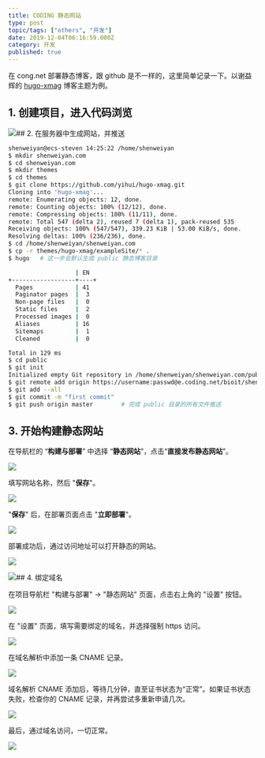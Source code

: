 ```yaml
---
title: CODING 静态网站
type: post
topic/tags: ["others", "开发"]
date: 2019-12-04T06:16:59.000Z
category: 开发
published: true
---
```


在 cong.net 部署静态博客，跟 github 是不一样的，这里简单记录一下。以谢益辉的 [hugo-xmag](https://github.com/yihui/hugo-xmag) 博客主题为例。


## 1. 创建项目，进入代码浏览
![](https://qiniu.bioinit.com/yuque/0/2019/png/126032/1575440647377-1c547ee2-4757-4339-9781-cb15263cdea6.png#align=left&display=inline&height=680&name=image.png&originHeight=680&originWidth=644&size=96913&status=done&style=none&width=644)## 2. 在服务器中生成网站，并推送

```bash
shenweiyan@ecs-steven 14:25:22 /home/shenweiyan
$ mkdir shenweiyan.com
$ cd shenweiyan.com
$ mkdir themes
$ cd themes
$ git clone https://github.com/yihui/hugo-xmag.git
Cloning into 'hugo-xmag'...
remote: Enumerating objects: 12, done.
remote: Counting objects: 100% (12/12), done.
remote: Compressing objects: 100% (11/11), done.
remote: Total 547 (delta 2), reused 7 (delta 1), pack-reused 535
Receiving objects: 100% (547/547), 339.23 KiB | 53.00 KiB/s, done.
Resolving deltas: 100% (236/236), done.
$ cd /home/shenweiyan/shenweiyan.com
$ cp -r themes/hugo-xmag/exampleSite/* .
$ hugo   # 这一步会默认生成 public 静态博客目录

                   | EN
+------------------+----+
  Pages            | 41
  Paginator pages  |  3
  Non-page files   |  0
  Static files     |  2
  Processed images |  0
  Aliases          | 16
  Sitemaps         |  1
  Cleaned          |  0

Total in 129 ms
$ cd public
$ git init
Initialized empty Git repository in /home/shenweiyan/shenweiyan.com/public/.git/
$ git remote add origin https://username:passwd@e.coding.net/bioit/shenweiyan.com.git
$ git add --all
$ git commit -m "first commit"
$ git push origin master        # 完成 public 目录的所有文件推送
```


## 3. 开始构建静态网站

在导航栏的 “**构建与部署**” 中选择 “**静态网站**”，点击“**直接发布静态网站**”。

![](https://qiniu.bioinit.com/yuque/0/2019/png/126032/1575441226502-a901a77e-cbd1-4411-995e-4ee7797fdb5a.png#align=left&display=inline&height=680&name=image.png&originHeight=680&originWidth=1020&size=131262&status=done&style=none&width=1020)

填写网站名称，然后 "**保存**"。

![](https://qiniu.bioinit.com/yuque/0/2019/png/126032/1575441406356-59268eb4-5a9e-4730-8d3c-f47ef4e3139c.png#align=left&display=inline&height=680&name=image.png&originHeight=680&originWidth=1020&size=103511&status=done&style=none&width=1020)

"**保存**" 后，在部署页面点击 "**立即部署**"。

![](https://qiniu.bioinit.com/yuque/0/2019/png/126032/1575441668729-d77691e2-1b21-4f14-8754-6f1f5f09378d.png#align=left&display=inline&height=680&name=image.png&originHeight=680&originWidth=1020&size=113449&status=done&style=none&width=1020)

部署成功后，通过访问地址可以打开静态的网站。

![](https://qiniu.bioinit.com/yuque/0/2019/png/126032/1575441748045-41ec5429-1705-40eb-ad10-d5f3a49e4488.png#align=left&display=inline&height=680&name=image.png&originHeight=680&originWidth=1020&size=102889&status=done&style=none&width=1020)

![](https://qiniu.bioinit.com/yuque/0/2019/png/126032/1575441846673-27751544-6bdc-4baf-a7d3-bcd7ff057312.png#align=left&display=inline&height=693&name=image.png&originHeight=693&originWidth=1020&size=204624&status=done&style=none&width=1020)## 4. 绑定域名

在项目导航栏 "构建与部署" → "静态网站" 页面，点击右上角的 "设置" 按钮。

![](https://qiniu.bioinit.com/yuque/0/2019/png/126032/1575441961453-8aea90a3-ea88-4e85-b2dc-4bbfca51f184.png#align=left&display=inline&height=693&name=image.png&originHeight=693&originWidth=1020&size=97335&status=done&style=none&width=1020)

在 "设置" 页面，填写需要绑定的域名，并选择强制 https 访问。

![](https://qiniu.bioinit.com/yuque/0/2019/png/126032/1575442149333-7b6fed1e-c879-401c-8875-d40572a52f26.png#align=left&display=inline&height=693&name=image.png&originHeight=693&originWidth=1020&size=122835&status=done&style=none&width=1020)

在域名解析中添加一条 CNAME 记录。

![](https://qiniu.bioinit.com/yuque/0/2019/png/126032/1575442326430-129f4240-1b0e-473b-b903-77f669736075.png#align=left&display=inline&height=467&name=image.png&originHeight=467&originWidth=657&size=24903&status=done&style=none&width=657)

域名解析 CNAME 添加后，等待几分钟，直至证书状态为“正常”。如果证书状态失败，检查你的 CNAME 记录，并再尝试多重新申请几次。

![](https://qiniu.bioinit.com/yuque/0/2019/png/126032/1575442466874-5e6ef929-2cc2-430c-b65c-5065208fed36.png#align=left&display=inline&height=693&name=image.png&originHeight=693&originWidth=1020&size=131532&status=done&style=none&width=1020)

最后，通过域名访问，一切正常。

![](https://qiniu.bioinit.com/yuque/0/2019/png/126032/1575442724369-205d0da3-1284-4c36-8981-95eee6f24791.png#align=left&display=inline&height=693&name=image.png&originHeight=693&originWidth=1020&size=216060&status=done&style=none&width=1020)

